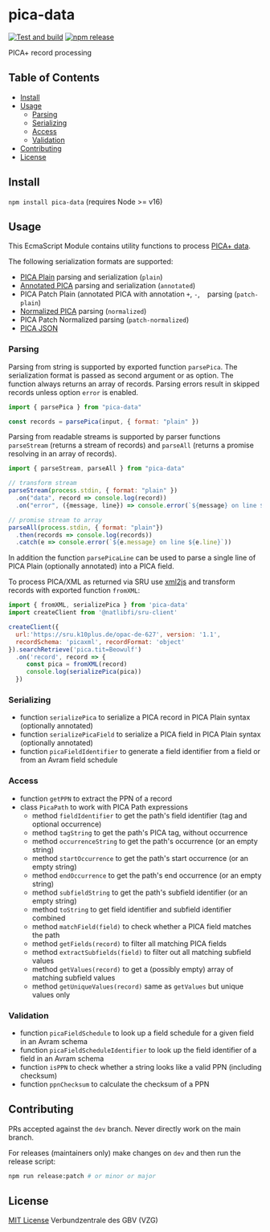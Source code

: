 # pica-data

[![Test and build](https://github.com/gbv/pica-data-js/workflows/Test/badge.svg)](https://github.com/gbv/pica-data-js/actions?query=workflow%3A%22Test%22)
[![npm release](https://img.shields.io/npm/v/pica-data)](https://www.npmjs.com/package/pica-data)

PICA+ record processing

## Table of Contents

- [Install](#install)
- [Usage](#usage)
  - [Parsing](#parsing)
  - [Serializing](#serializing)
  - [Access](#access)
  - [Validation](#validation)
- [Contributing](#contributing)
- [License](#license)

## Install

`npm install pica-data` (requires Node >= v16)

## Usage

This EcmaScript Module contains utility functions to process [PICA+ data](https://format.gbv.de/pica).

The following serialization formats are supported:

- [PICA Plain](http://format.gbv.de/pica/plain) parsing and serialization (`plain`)
- [Annotated PICA](http://format.gbv.de/pica/plain) parsing and serialization (`annotated`)
- PICA Patch Plain (annotated PICA with annotation `+`, `-`, ` ` parsing (`patch-plain`)
- [Normalized PICA](http://format.gbv.de/pica/normalized) parsing (`normalized`)
- PICA Patch Normalized parsing (`patch-normalized`)
- [PICA JSON](http://format.gbv.de/pica/json)

### Parsing

Parsing from string is supported by exported function `parsePica`. The serialization format is passed as second argument or as option. The function always returns an array of records. Parsing errors result in skipped records unless option `error` is enabled. 

~~~js
import { parsePica } from "pica-data"

const records = parsePica(input, { format: "plain" })
~~~

Parsing from readable streams is supported by parser functions `parseStream` (returns a stream of records) and `parseAll` (returns a promise resolving in an array of records).

~~~js
import { parseStream, parseAll } from "pica-data"

// transform stream
parseStream(process.stdin, { format: "plain" })
  .on("data", record => console.log(record))
  .on("error", ({message, line}) => console.error(`${message} on line ${line}`))

// promise stream to array
parseAll(process.stdin, { format: "plain"})
  .then(records => console.log(records))
  .catch(e => console.error(`${e.message} on line ${e.line}`))
~~~

In addition the function `parsePicaLine` can be used to parse a single line of PICA Plain (optionally annotated) into a PICA field.

To process PICA/XML as returned via SRU use [xml2js](https://www.npmjs.com/package/xml2js) and transform records with exported function `fromXML`:

~~~js
import { fromXML, serializePica } from 'pica-data'
import createClient from '@natlibfi/sru-client'

createClient({
  url:'https://sru.k10plus.de/opac-de-627', version: '1.1',
  recordSchema: 'picaxml', recordFormat: 'object'
}).searchRetrieve('pica.tit=Beowulf')
  .on('record', record => {
     const pica = fromXML(record)
     console.log(serializePica(pica))
  })
~~~

### Serializing

* function `serializePica` to serialize a PICA record in PICA Plain syntax (optionally annotated)
* function `serializePicaField` to serialize a PICA field in PICA Plain syntax (optionally annotated)
* function `picaFieldIdentifier` to generate a field identifier from a field or from an Avram field schedule

### Access

* function `getPPN` to extract the PPN of a record
* class `PicaPath` to work with PICA Path expressions
  * method `fieldIdentifier` to get the path's field identifier (tag and optional occurrence)
  * method `tagString` to get the path's PICA tag, without occurrence
  * method `occurrenceString` to get the path's occurrence (or an empty string)
  * method `startOccurrence` to get the path's start occurrence (or an empty string)
  * method `endOccurrence` to get the path's end occurrence (or an empty string)
  * method `subfieldString` to get the path's subfield identifier (or an empty string)
  * method `toString` to get field identifier and subfield identifier combined
  * method `matchField(field)` to check whether a PICA field matches the path
  * method `getFields(record)` to filter all matching PICA fields 
  * method `extractSubfields(field)` to filter out all matching subfield values
  * method `getValues(record)` to get a (possibly empty) array of matching subfield values
  * method `getUniqueValues(record)` same as `getValues` but unique values only

### Validation

* function `picaFieldSchedule` to look up a field schedule for a given field in an Avram schema
* function `picaFieldScheduleIdentifier` to look up the field identifier of a field in an Avram schema
* function `isPPN` to check whether a string looks like a valid PPN (including checksum)
* function `ppnChecksum` to calculate the checksum of a PPN

## Contributing

PRs accepted against the `dev` branch. Never directly work on the main branch.

For releases (maintainers only) make changes on `dev` and then run the release script:

```bash
npm run release:patch # or minor or major
```

## License

[MIT License](LICENSE) Verbundzentrale des GBV (VZG)
